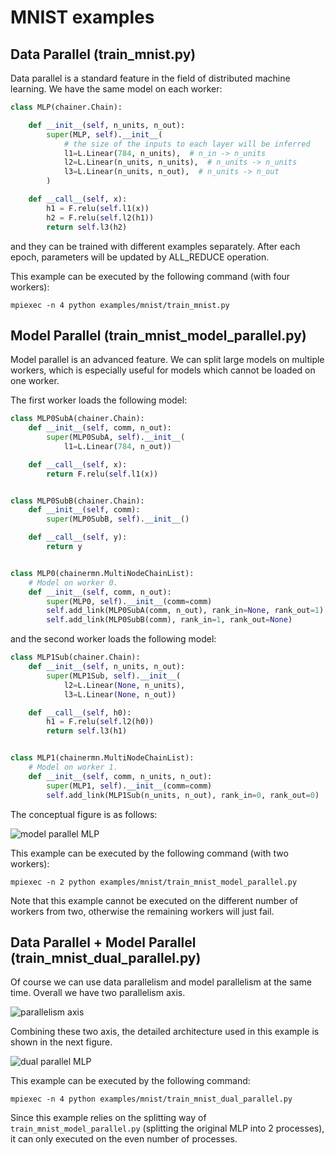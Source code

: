 # MNIST examples

## Data Parallel (train\_mnist.py)

Data parallel is a standard feature in the field of distributed machine learning.
We have the same model on each worker:

```python
class MLP(chainer.Chain):

    def __init__(self, n_units, n_out):
        super(MLP, self).__init__(
            # the size of the inputs to each layer will be inferred
            l1=L.Linear(784, n_units),  # n_in -> n_units
            l2=L.Linear(n_units, n_units),  # n_units -> n_units
            l3=L.Linear(n_units, n_out),  # n_units -> n_out
        )

    def __call__(self, x):
        h1 = F.relu(self.l1(x))
        h2 = F.relu(self.l2(h1))
        return self.l3(h2)
```

and they can be trained with different examples separately.
After each epoch, parameters will be updated by ALL_REDUCE operation.

This example can be executed by the following command (with four workers):
```
mpiexec -n 4 python examples/mnist/train_mnist.py
```

## Model Parallel (train\_mnist\_model\_parallel.py)

Model parallel is an advanced feature.
We can split large models on multiple workers, which is especially useful for models which cannot be loaded on one worker.

The first worker loads the following model:
```python
class MLP0SubA(chainer.Chain):
    def __init__(self, comm, n_out):
        super(MLP0SubA, self).__init__(
            l1=L.Linear(784, n_out))

    def __call__(self, x):
        return F.relu(self.l1(x))


class MLP0SubB(chainer.Chain):
    def __init__(self, comm):
        super(MLP0SubB, self).__init__()

    def __call__(self, y):
        return y


class MLP0(chainermn.MultiNodeChainList):
    # Model on worker 0.
    def __init__(self, comm, n_out):
        super(MLP0, self).__init__(comm=comm)
        self.add_link(MLP0SubA(comm, n_out), rank_in=None, rank_out=1)
        self.add_link(MLP0SubB(comm), rank_in=1, rank_out=None)
```

and the second worker loads the following model:
```python
class MLP1Sub(chainer.Chain):
    def __init__(self, n_units, n_out):
        super(MLP1Sub, self).__init__(
            l2=L.Linear(None, n_units),
            l3=L.Linear(None, n_out))

    def __call__(self, h0):
        h1 = F.relu(self.l2(h0))
        return self.l3(h1)


class MLP1(chainermn.MultiNodeChainList):
    # Model on worker 1.
    def __init__(self, comm, n_units, n_out):
        super(MLP1, self).__init__(comm=comm)
        self.add_link(MLP1Sub(n_units, n_out), rank_in=0, rank_out=0)
```

The conceptual figure is as follows:

![model parallel MLP](https://github.com/levelfour/chainermn/blob/dual-parallel-example/examples/mnist/model_parallel.png)

This example can be executed by the following command (with two workers):
```
mpiexec -n 2 python examples/mnist/train_mnist_model_parallel.py
```
Note that this example cannot be executed on the different number of workers from two, otherwise the remaining workers will just fail.

## Data Parallel + Model Parallel (train\_mnist\_dual\_parallel.py)

Of course we can use data parallelism and model parallelism at the same time.
Overall we have two parallelism axis.

![parallelism axis](https://github.com/levelfour/chainermn/blob/dual-parallel-example/examples/mnist/parallelism_axis.png)

Combining these two axis, the detailed architecture used in this example is shown in the next figure.

![dual parallel MLP](https://github.com/levelfour/chainermn/blob/dual-parallel-example/examples/mnist/dual_parallel.png)

This example can be executed by the following command:
```
mpiexec -n 4 python examples/mnist/train_mnist_dual_parallel.py
```

Since this example relies on the splitting way of `train_mnist_model_parallel.py` (splitting the original MLP into 2 processes), it can only executed on the even number of processes.
